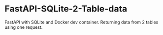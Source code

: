 # FastAPI-SQLite-2-Table-data
FastAPI with SQLite and Docker dev container. Returning data from 2 tables using one request.
